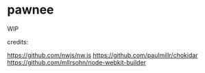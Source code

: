 # pawnee
WIP


credits:

https://github.com/nwjs/nw.js
https://github.com/paulmillr/chokidar
https://github.com/mllrsohn/node-webkit-builder

